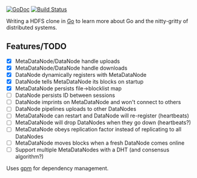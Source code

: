 [![GoDoc](https://godoc.org/github.com/michaelmaltese/golang-distributed-filesystem?status.png)](https://godoc.org/github.com/michaelmaltese/golang-distributed-filesystem) [![Build Status](https://travis-ci.org/michaelmaltese/golang-distributed-filesystem.svg?branch=master)](https://travis-ci.org/michaelmaltese/golang-distributed-filesystem)

Writing a HDFS clone in [Go](http://golang.org) to learn more about Go and the nitty-gritty of distributed systems.

## Features/TODO

- [x] MetaDataNode/DataNode handle uploads
- [x] MetaDataNode/DataNode handle downloads
- [x] DataNode dynamically registers with MetaDataNode
- [x] DataNode tells MetaDataNode its blocks on startup
- [x] MetaDataNode persists file->blocklist map
- [ ] DataNode persists ID between sessions
- [ ] DataNode imprints on MetaDataNode and won't connect to others
- [ ] DataNode pipelines uploads to other DataNodes
- [ ] MetaDataNode can restart and DataNode will re-register (heartbeats)
- [ ] MetaDataNode will drop DataNodes when they go down (heartbeats?)
- [ ] MetaDataNode obeys replication factor instead of replicating to all DataNodes
- [ ] MetaDataNode moves blocks when a fresh DataNode comes online
- [ ] Support multiple MetaDataNodes with a DHT (and consensus algorithm?)

Uses [gpm](https://github.com/pote/gpm) for dependency management. 
